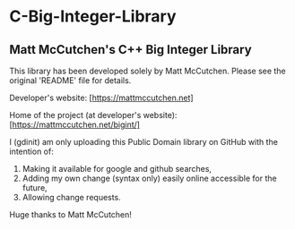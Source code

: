 # C-Big-Integer-Library

## Matt McCutchen's C++ Big Integer Library

This library has been developed solely by Matt McCutchen.
Please see the original 'README' file for details.

Developer's website: [https://mattmccutchen.net]

Home of the project (at developer's website): [https://mattmccutchen.net/bigint/]


I (gdinit) am only uploading this Public Domain library on GitHub with the 
intention of:
1. Making it available for google and github searches,
2. Adding my own change (syntax only) easily online accessible for the  future,
3. Allowing change requests.

Huge thanks to Matt McCutchen!
